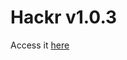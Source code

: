 # Hackr v1.0.3

Access it <a href="https://mysterious-dawn-79112.herokuapp.com/auth/login">here</a> 
